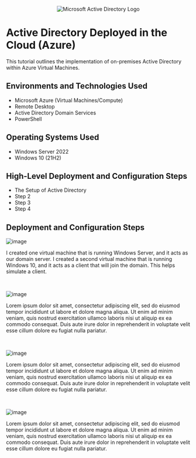 <p align="center">
<img src="https://i.imgur.com/pU5A58S.png" alt="Microsoft Active Directory Logo"/>
</p>

<h1>Active Directory Deployed in the Cloud (Azure)</h1>
This tutorial outlines the implementation of on-premises Active Directory within Azure Virtual Machines.<br />




<h2>Environments and Technologies Used</h2>

- Microsoft Azure (Virtual Machines/Compute)
- Remote Desktop
- Active Directory Domain Services
- PowerShell

<h2>Operating Systems Used </h2>

- Windows Server 2022
- Windows 10 (21H2)

<h2>High-Level Deployment and Configuration Steps</h2>

- The Setup of Active Directory 
- Step 2
- Step 3
- Step 4

<h2>Deployment and Configuration Steps</h2>

![image](https://github.com/user-attachments/assets/832650f8-dcbc-43c3-9a1e-f77439eb6b4a)


<p>
</p>
<p>
I created one virtual machine that is running Windows Server, and it acts as our domain server. I created a second virtual machine that is running Windows 10, and it acts as a client that will join the domain. This helps simulate a client. 
</p>
<br />

![image](https://github.com/user-attachments/assets/c0d73824-b0a7-4afd-97f1-a11f5876ee62)

<p>
</p>
<p>
Lorem ipsum dolor sit amet, consectetur adipiscing elit, sed do eiusmod tempor incididunt ut labore et dolore magna aliqua. Ut enim ad minim veniam, quis nostrud exercitation ullamco laboris nisi ut aliquip ex ea commodo consequat. Duis aute irure dolor in reprehenderit in voluptate velit esse cillum dolore eu fugiat nulla pariatur.
</p>
<br />

![image](https://github.com/user-attachments/assets/1061feb9-00b4-496b-9c94-59f0ab105990)

<p>
</p>
<p>
Lorem ipsum dolor sit amet, consectetur adipiscing elit, sed do eiusmod tempor incididunt ut labore et dolore magna aliqua. Ut enim ad minim veniam, quis nostrud exercitation ullamco laboris nisi ut aliquip ex ea commodo consequat. Duis aute irure dolor in reprehenderit in voluptate velit esse cillum dolore eu fugiat nulla pariatur.
</p>
<br />

![image](https://github.com/user-attachments/assets/deab97f8-46e3-4f24-bffd-39af9a118a6c)

<p>
</p>
<p>
Lorem ipsum dolor sit amet, consectetur adipiscing elit, sed do eiusmod tempor incididunt ut labore et dolore magna aliqua. Ut enim ad minim veniam, quis nostrud exercitation ullamco laboris nisi ut aliquip ex ea commodo consequat. Duis aute irure dolor in reprehenderit in voluptate velit esse cillum dolore eu fugiat nulla pariatur.
